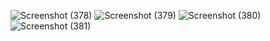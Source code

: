 ![Screenshot (378)](https://github.com/user-attachments/assets/19f420e2-8fb1-49a6-b1d0-46ec72a40761)
![Screenshot (379)](https://github.com/user-attachments/assets/1798abd6-29c5-4d09-a2d9-c758ba95eef9)
![Screenshot (380)](https://github.com/user-attachments/assets/753e108d-ec71-436a-be38-e9f081a1bacf)
![Screenshot (381)](https://github.com/user-attachments/assets/3bf783b6-ded1-44a1-9fb4-3fcc602aa65b)
